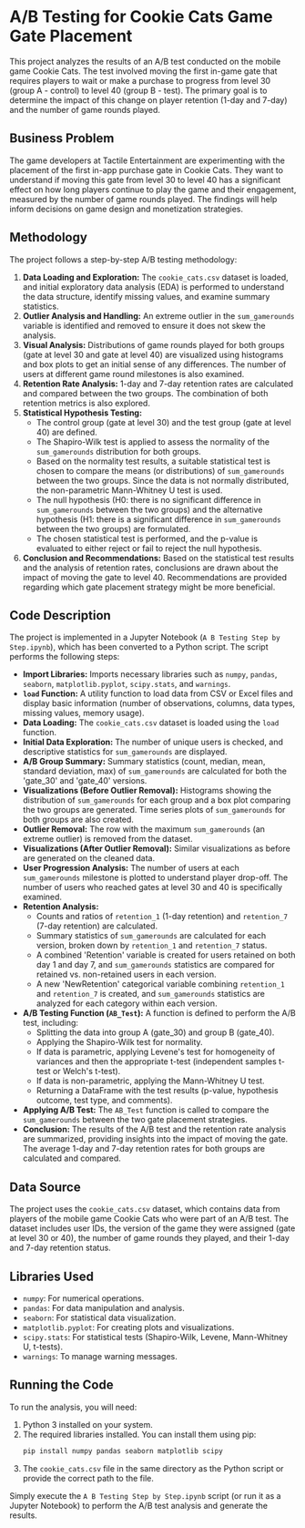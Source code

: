 # A/B Testing for Cookie Cats Game Gate Placement

This project analyzes the results of an A/B test conducted on the mobile game Cookie Cats. The test involved moving the first in-game gate that requires players to wait or make a purchase to progress from level 30 (group A - control) to level 40 (group B - test). The primary goal is to determine the impact of this change on player retention (1-day and 7-day) and the number of game rounds played.

## Business Problem

The game developers at Tactile Entertainment are experimenting with the placement of the first in-app purchase gate in Cookie Cats. They want to understand if moving this gate from level 30 to level 40 has a significant effect on how long players continue to play the game and their engagement, measured by the number of game rounds played. The findings will help inform decisions on game design and monetization strategies.

## Methodology

The project follows a step-by-step A/B testing methodology:

1.  **Data Loading and Exploration:** The `cookie_cats.csv` dataset is loaded, and initial exploratory data analysis (EDA) is performed to understand the data structure, identify missing values, and examine summary statistics.
2.  **Outlier Analysis and Handling:** An extreme outlier in the `sum_gamerounds` variable is identified and removed to ensure it does not skew the analysis.
3.  **Visual Analysis:** Distributions of game rounds played for both groups (gate at level 30 and gate at level 40) are visualized using histograms and box plots to get an initial sense of any differences. The number of users at different game round milestones is also examined.
4.  **Retention Rate Analysis:** 1-day and 7-day retention rates are calculated and compared between the two groups. The combination of both retention metrics is also explored.
5.  **Statistical Hypothesis Testing:**
    * The control group (gate at level 30) and the test group (gate at level 40) are defined.
    * The Shapiro-Wilk test is applied to assess the normality of the `sum_gamerounds` distribution for both groups.
    * Based on the normality test results, a suitable statistical test is chosen to compare the means (or distributions) of `sum_gamerounds` between the two groups. Since the data is not normally distributed, the non-parametric Mann-Whitney U test is used.
    * The null hypothesis (H0: there is no significant difference in `sum_gamerounds` between the two groups) and the alternative hypothesis (H1: there is a significant difference in `sum_gamerounds` between the two groups) are formulated.
    * The chosen statistical test is performed, and the p-value is evaluated to either reject or fail to reject the null hypothesis.
6.  **Conclusion and Recommendations:** Based on the statistical test results and the analysis of retention rates, conclusions are drawn about the impact of moving the gate to level 40. Recommendations are provided regarding which gate placement strategy might be more beneficial.

## Code Description

The project is implemented in a Jupyter Notebook (`A B Testing Step by Step.ipynb`), which has been converted to a Python script. The script performs the following steps:

* **Import Libraries:** Imports necessary libraries such as `numpy`, `pandas`, `seaborn`, `matplotlib.pyplot`, `scipy.stats`, and `warnings`.
* **`load` Function:** A utility function to load data from CSV or Excel files and display basic information (number of observations, columns, data types, missing values, memory usage).
* **Data Loading:** The `cookie_cats.csv` dataset is loaded using the `load` function.
* **Initial Data Exploration:** The number of unique users is checked, and descriptive statistics for `sum_gamerounds` are displayed.
* **A/B Group Summary:** Summary statistics (count, median, mean, standard deviation, max) of `sum_gamerounds` are calculated for both the 'gate_30' and 'gate_40' versions.
* **Visualizations (Before Outlier Removal):** Histograms showing the distribution of `sum_gamerounds` for each group and a box plot comparing the two groups are generated. Time series plots of `sum_gamerounds` for both groups are also created.
* **Outlier Removal:** The row with the maximum `sum_gamerounds` (an extreme outlier) is removed from the dataset.
* **Visualizations (After Outlier Removal):** Similar visualizations as before are generated on the cleaned data.
* **User Progression Analysis:** The number of users at each `sum_gamerounds` milestone is plotted to understand player drop-off. The number of users who reached gates at level 30 and 40 is specifically examined.
* **Retention Analysis:**
    * Counts and ratios of `retention_1` (1-day retention) and `retention_7` (7-day retention) are calculated.
    * Summary statistics of `sum_gamerounds` are calculated for each version, broken down by `retention_1` and `retention_7` status.
    * A combined 'Retention' variable is created for users retained on both day 1 and day 7, and `sum_gamerounds` statistics are compared for retained vs. non-retained users in each version.
    * A new 'NewRetention' categorical variable combining `retention_1` and `retention_7` is created, and `sum_gamerounds` statistics are analyzed for each category within each version.
* **A/B Testing Function (`AB_Test`):** A function is defined to perform the A/B test, including:
    * Splitting the data into group A (gate_30) and group B (gate_40).
    * Applying the Shapiro-Wilk test for normality.
    * If data is parametric, applying Levene's test for homogeneity of variances and then the appropriate t-test (independent samples t-test or Welch's t-test).
    * If data is non-parametric, applying the Mann-Whitney U test.
    * Returning a DataFrame with the test results (p-value, hypothesis outcome, test type, and comments).
* **Applying A/B Test:** The `AB_Test` function is called to compare the `sum_gamerounds` between the two gate placement strategies.
* **Conclusion:** The results of the A/B test and the retention rate analysis are summarized, providing insights into the impact of moving the gate. The average 1-day and 7-day retention rates for both groups are calculated and compared.

## Data Source

The project uses the `cookie_cats.csv` dataset, which contains data from players of the mobile game Cookie Cats who were part of an A/B test. The dataset includes user IDs, the version of the game they were assigned (gate at level 30 or 40), the number of game rounds they played, and their 1-day and 7-day retention status.

## Libraries Used

* `numpy`: For numerical operations.
* `pandas`: For data manipulation and analysis.
* `seaborn`: For statistical data visualization.
* `matplotlib.pyplot`: For creating plots and visualizations.
* `scipy.stats`: For statistical tests (Shapiro-Wilk, Levene, Mann-Whitney U, t-tests).
* `warnings`: To manage warning messages.

## Running the Code

To run the analysis, you will need:

1.  Python 3 installed on your system.
2.  The required libraries installed. You can install them using pip:
    ```bash
    pip install numpy pandas seaborn matplotlib scipy
    ```
3.  The `cookie_cats.csv` file in the same directory as the Python script or provide the correct path to the file.

Simply execute the `A B Testing Step by Step.ipynb` script (or run it as a Jupyter Notebook) to perform the A/B test analysis and generate the results.
